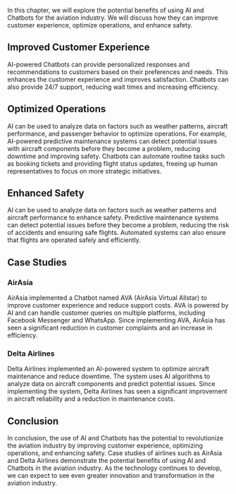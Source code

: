 
In this chapter, we will explore the potential benefits of using AI and Chatbots for the aviation industry. We will discuss how they can improve customer experience, optimize operations, and enhance safety.

Improved Customer Experience
----------------------------

AI-powered Chatbots can provide personalized responses and recommendations to customers based on their preferences and needs. This enhances the customer experience and improves satisfaction. Chatbots can also provide 24/7 support, reducing wait times and increasing efficiency.

Optimized Operations
--------------------

AI can be used to analyze data on factors such as weather patterns, aircraft performance, and passenger behavior to optimize operations. For example, AI-powered predictive maintenance systems can detect potential issues with aircraft components before they become a problem, reducing downtime and improving safety. Chatbots can automate routine tasks such as booking tickets and providing flight status updates, freeing up human representatives to focus on more strategic initiatives.

Enhanced Safety
---------------

AI can be used to analyze data on factors such as weather patterns and aircraft performance to enhance safety. Predictive maintenance systems can detect potential issues before they become a problem, reducing the risk of accidents and ensuring safe flights. Automated systems can also ensure that flights are operated safely and efficiently.

Case Studies
------------

### AirAsia

AirAsia implemented a Chatbot named AVA (AirAsia Virtual Allstar) to improve customer experience and reduce support costs. AVA is powered by AI and can handle customer queries on multiple platforms, including Facebook Messenger and WhatsApp. Since implementing AVA, AirAsia has seen a significant reduction in customer complaints and an increase in efficiency.

### Delta Airlines

Delta Airlines implemented an AI-powered system to optimize aircraft maintenance and reduce downtime. The system uses AI algorithms to analyze data on aircraft components and predict potential issues. Since implementing the system, Delta Airlines has seen a significant improvement in aircraft reliability and a reduction in maintenance costs.

Conclusion
----------

In conclusion, the use of AI and Chatbots has the potential to revolutionize the aviation industry by improving customer experience, optimizing operations, and enhancing safety. Case studies of airlines such as AirAsia and Delta Airlines demonstrate the potential benefits of using AI and Chatbots in the aviation industry. As the technology continues to develop, we can expect to see even greater innovation and transformation in the aviation industry.
